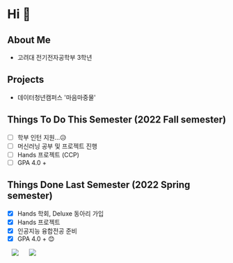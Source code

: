 # Hi 👋
## About Me
- 고려대 전기전자공학부 3학년

## Projects
- 데이터청년캠퍼스 '마음마중물' 

## Things To Do This Semester (2022 Fall semester)
- [ ] 학부 인턴 지원...😥
- [ ] 머신러닝 공부 및 프로젝트 진행
- [ ] Hands 프로젝트 (CCP)
- [ ] GPA 4.0 +

## Things Done Last Semester (2022 Spring semester)
- [x] Hands 학회, Deluxe 동아리 가입
- [x] Hands 프로젝트
- [x] 인공지능 융합전공 준비
- [x] GPA 4.0 +
😊

<img src="https://img.shields.io/badge/표현하고자 하는 말-색상?style=flat-square&logo=simpleicons에서 지칭하는 아이콘명&logoColor=아이콘색상" style="height : auto; margin-left : 10px; margin-right : 10px;"/>

<img src="https://img.shields.io/badge/JavaScript-F7DF1E?style=flat-square&logo=JavaScript&logoColor=white" style="height : auto; margin-left : 10px; margin-right : 10px;"/>

<!--
**KR-0822/KR-0822** is a ✨ _special_ ✨ repository because its `README.md` (this file) appears on your GitHub profile.

Here are some ideas to get you started:

- 🔭 I’m currently working on ...
- 🌱 I’m currently learning ...
- 👯 I’m looking to collaborate on ...
- 🤔 I’m looking for help with ...
- 💬 Ask me about ...
- 📫 How to reach me: ...
- 😄 Pronouns: ...
- ⚡ Fun fact: ...
-->
